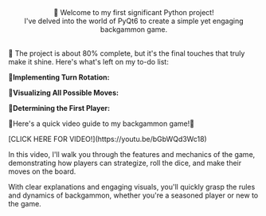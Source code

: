 <div align = "center">🎲 Welcome to my first significant Python project!</br> I've delved into the world of PyQt6 to create a simple yet engaging backgammon game.</div>
<br>

<p>🚧 The project is about 80% complete, but it's the final touches that truly make it shine. Here's what's left on my to-do list:</p>

🔧<b>Implementing Turn Rotation:</b>

🏁<b>Visualizing All Possible Moves:</b> 

🎲<b>Determining the First Player:</b>




<div alight = "center"> 🎥Here's a quick video guide to my backgammon game!🎥</div>
<p alight = "center">[CLICK HERE FOR VIDEO!](https://youtu.be/bGbWQd3Wc18)</p>

In this video, I'll walk you through the features and mechanics of the game, demonstrating how players can strategize, roll the dice, and make their moves on the board.

With clear explanations and engaging visuals, you'll quickly grasp the rules and dynamics of backgammon, whether you're a seasoned player or new to the game.
